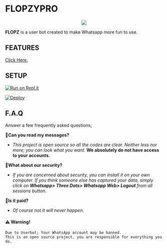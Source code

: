 # FLOPZYPRO

<div align="center">
<img src="https://github.com/udnisap208/flopzbot/blob/main/123.jpg?raw=true">
</div>  
  
**FLOPZ** is a user bot created to make Whatsapp more fun to use.

## FEATURES 

<a type="button" class="btn btn-warning" role="button" href="https://udnisap208.github.io/flopzypro/features">Click Here.</a>
   
## SETUP  
  
[![Run on Repl.it](https://repl.it/badge/github/phaticusthiccy/WhatsAsenaDuplicated)](https://replit.com/@udnisap208/XTROID)

[![Deploy](https://www.herokucdn.com/deploy/button.svg)](https://heroku.com/deploy?template=https://github.com/udnisap208/flopzypro)

    
## F.A.Q  

Answer a few frequently asked questions;

**🎉Can you read my messages?**
*  *This project is open source so all the codes are clear. Neither less nor more; you can look what you want.* **We absolutely do not have access to your accounts.**

**🎉What about our security?**
*  *If you are concerned about security, you can install it on your own computer. If you think someone else has captured your data, simply click on **Whatsapp> Three Dots> Whatsapp Web> Logout** from all sessions button.*

**🎉Is it paid?**
*  *Of course not.It will never happen.*

#### ⚠️ Warning!
```
Due to Userbot; Your WhatsApp account may be banned.
This is an open source project, you are responsible for everything you do. 
```

